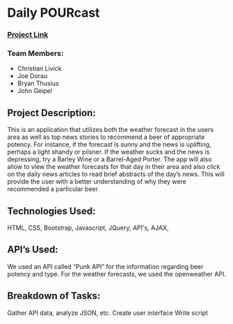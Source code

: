 # Daily POURcast
### [Project Link](https://johnpgeipel.github.io/Awesome_Project/)

### Team Members:
* Christian Livick
* Joe Dorau
* Bryan Thusius
* John Geipel


## Project Description:
This is an application that utilizes both the weather forecast in the users area as well as top news stories to recommend a beer of appropriate potency. For instance, if the forecast is sunny and the news is uplifting, perhaps a light shandy or pilsner. If the weather sucks and the news is depressing, try a Barley Wine or a Barrel-Aged Porter. The app will also allow to view the weather forecasts for that day in their area and also click on the daily news articles to read brief abstracts of the day’s news. This will provide the user with a better understanding of why they were recommended a particular beer. 

## Technologies Used:
HTML, CSS, Bootstrap, Javascript, JQuery, API's, AJAX, 

## API’s Used:
We used an API called “Punk API” for the information regarding beer potency and type. For the weather forecasts, we used the openweather API. 

## Breakdown of Tasks:
Gather API data, analyze JSON, etc.
Create user interface
Write script
